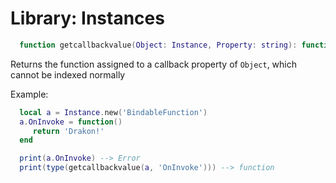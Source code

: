 # Library: Instances

```lua
  function getcallbackvalue(Object: Instance, Property: string): function?
```

Returns the function assigned to a callback property of `Object`, which cannot be indexed normally

Example:

```lua
  local a = Instance.new('BindableFunction')
  a.OnInvoke = function()
     return 'Drakon!'
  end

  print(a.OnInvoke) --> Error
  print(type(getcallbackvalue(a, 'OnInvoke'))) --> function
 ```
